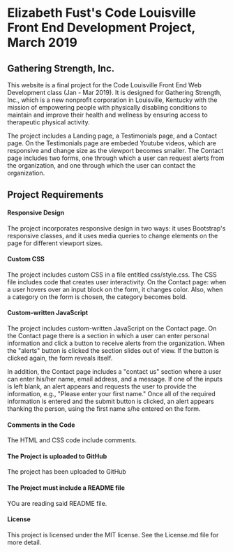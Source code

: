 # Elizabeth Fust's Code Louisville Front End Development Project, March 2019
## Gathering Strength, Inc.

This website is a final project for the Code Louisville Front End Web Development class (Jan - Mar 2019).  It is designed for Gathering Strength, Inc., which is a new nonprofit corporation in Louisville, Kentucky with the mission of empowering people with physically disabling conditions to maintain and improve their health and wellness by ensuring access to therapeutic physical activity.  

The project includes a Landing page, a Testimonials page, and a Contact page.  On the Testimonials page are embeded Youtube videos, which are responsive and change size as the viewport becomes smaller.  The Contact page includes two forms, one through which a user can request alerts from the organization, and one through which the user can contact the organization.

## Project Requirements

#### Responsive Design

The project incorporates responsive design in two ways:  it uses Bootstrap's responsive classes, and it uses media queries to change elements on the page for different viewport sizes.

#### Custom CSS

The project includes custom CSS in a file entitled css/style.css.  The CSS file  includes code that creates user interactivity.  On the Contact page:  when a user hovers over an input block on the form, it changes color.  Also, when a category on the form is chosen, the category becomes bold.

#### Custom-written JavaScript

The project includes custom-written JavaScript on the Contact page.  On the Contact page there is a section in which a user can enter personal information and click a button to receive alerts from the organization.  When the "alerts" button is clicked the section slides out of view.  If the button is clicked again, the form reveals itself.

In addition, the Contact page includes a "contact us" section where a user can enter his/her name, email address, and a message.  If one of the inputs is left blank, an alert appears and requests the user to provide the information, e.g., "Please enter your first name."  Once all of the required information is entered and the submit button is clicked, an alert appears thanking the person, using the first name s/he entered on the form.

#### Comments in the Code

The HTML and CSS code include comments.

#### The Project is uploaded to GitHub

The project has been uploaded to GitHub

#### The Project must include a README file

YOu are reading said README file.

#### License

This project is licensed under the MIT license.  See the License.md file for more detail.





